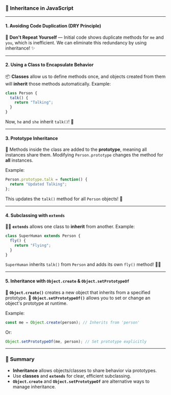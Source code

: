 ### 🧩 **Inheritance in JavaScript**

---

#### 1. **Avoiding Code Duplication (DRY Principle)**

🚫 **Don't Repeat Yourself** — Initial code shows duplicate methods for `me` and `you`, which is inefficient.
We can eliminate this redundancy by using inheritance! ✨

---

#### 2. **Using a Class to Encapsulate Behavior**

📦 **Classes** allow us to define methods once, and objects created from them will **inherit** those methods automatically.
Example:

```javascript
class Person {
  talk() {
    return "Talking";
  }
}
```

Now, `he` and `she` inherit `talk()`! 🎉

---

#### 3. **Prototype Inheritance**

🧠 Methods inside the class are added to the **prototype**, meaning all instances share them.
Modifying `Person.prototype` changes the method for **all** instances.

Example:

```javascript
Person.prototype.talk = function() {
  return "Updated Talking";
};
```

This updates the `talk()` method for all `Person` objects! 🔄

---

#### 4. **Subclassing with `extends`**

🦸‍♀️ **`extends`** allows one class to **inherit** from another.
Example:

```javascript
class SuperHuman extends Person {
  fly() {
    return "Flying";
  }
}
```

`SuperHuman` inherits `talk()` from `Person` and adds its own `fly()` method! 🦸‍♂️

---

#### 5. **Inheritance with `Object.create` & `Object.setPrototypeOf`**

🔄 **`Object.create()`** creates a new object that inherits from a specified prototype.
🔧 **`Object.setPrototypeOf()`** allows you to set or change an object's prototype at runtime.

Example:

```javascript
const me = Object.create(person); // Inherits from 'person'
```

Or:

```javascript
Object.setPrototypeOf(me, person); // Set prototype explicitly
```

---

### 🚀 **Summary**

* **Inheritance** allows objects/classes to share behavior via prototypes.
* Use **classes** and **`extends`** for clear, efficient subclassing.
* **`Object.create`** and **`Object.setPrototypeOf`** are alternative ways to manage inheritance.
